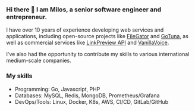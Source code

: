 ### Hi there 👋 I am Milos, a senior software engineer and entrepreneur.

I have over 10 years of experience developing web services and applications, including open-source projects like [FileGator](https://github.com/filegator/filegator) and [GoTuna](https://github.com/gotuna/gotuna), as well as commercial services like [LinkPreview API](https://www.linkpreview.net) and [VanillaVoice](https://www.vanillavoice.com/).

I've also had the opportunity to contribute my skills to various international medium-scale companies.

### My skills

- Programming: Go, Javascript, PHP
- Databases: MySQL, Redis, MongoDB, Prometheus/Grafana
- DevOps/Tools: Linux, Docker, K8s, AWS, CI/CD, GitLab/GitHub

<!--
**alcalbg/alcalbg** is a ✨ _special_ ✨ repository because its `README.md` (this file) appears on your GitHub profile.

Here are some ideas to get you started:

- 🔭 I’m currently working on ...
- 🌱 I’m currently learning ...
- 👯 I’m looking to collaborate on ...
- 🤔 I’m looking for help with ...
- 💬 Ask me about ...
- 📫 How to reach me: ...
- 😄 Pronouns: ...
- ⚡ Fun fact: ...
-->
